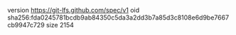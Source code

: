 version https://git-lfs.github.com/spec/v1
oid sha256:fda0245781bcdb9ab84350c5da3a2dd3b7a85d3c8108e6d9be7667cb9947c729
size 2154
